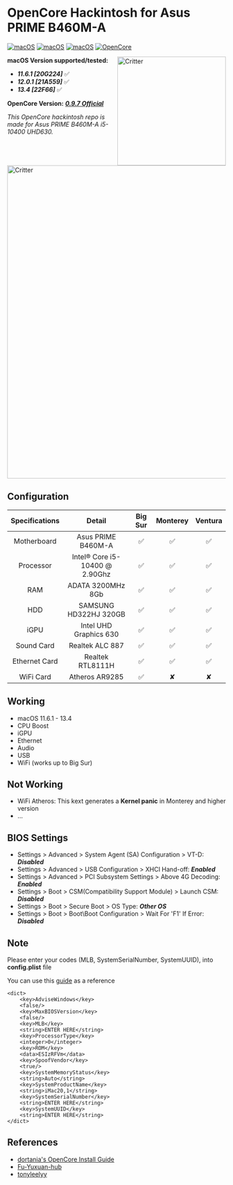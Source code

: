 # OpenCore Hackintosh for Asus PRIME B460M-A

[![macOS](https://img.shields.io/badge/macOS-11.6.1-orange)](https://web.archive.org/web/20211018064504/https://www.apple.com/macos/big-sur/)
[![macOS](https://img.shields.io/badge/macOS-12.0.1-orange)](https://www.apple.com/es/macos/monterey/)
[![macOS](https://img.shields.io/badge/macOS-13.4-orange)](https://www.apple.com/es/macos/ventura/)
[![OpenCore](https://img.shields.io/badge/OpenCore-0.9.7-9cf)](https://github.com/acidanthera/OpenCorePkg)

<img align="right" src="https://i.ibb.co/HX5g12n/Ventura.png" alt="Critter" width="250">


**macOS Version supported/tested:**
 * ***11.6.1 [20G224]*** ✅
 * ***12.0.1 [21A559]*** ✅
 * ***13.4   [22F66]***  ✅

**OpenCore Version:** ***[0.9.7 Official](https://github.com/acidanthera/OpenCorePkg/releases/tag/0.9.7)***

 *This OpenCore hackintosh repo is made for Asus PRIME B460M-A i5-10400 UHD630.*

<br />
<br />
<br />
<img align="center" src="https://i.ibb.co/yqLfxqN/Ventura-Desktop.png" alt="Critter" width="720">

## Configuration

| Specifications | Detail | Big Sur | Monterey | Ventura |
| :------------: | :------: | :--------: | :--------: | :--------: |
| Motherboard | Asus PRIME B460M-A | ✅ | ✅ | ✅ |
| Processor | Intel® Core i5-10400 @ 2.90Ghz | ✅ | ✅ | ✅ |
| RAM | ADATA 3200MHz 8Gb | ✅ | ✅ | ✅ |
| HDD | SAMSUNG HD322HJ 320GB | ✅ | ✅ | ✅ |
| iGPU | Intel UHD Graphics 630 | ✅ | ✅ | ✅ |
| Sound Card | Realtek ALC 887 | ✅ | ✅ | ✅ |
| Ethernet Card | Realtek RTL8111H | ✅ | ✅ | ✅ |
| WiFi Card | Atheros AR9285 | ✅ | ✘ | ✘ |

## Working

- macOS 11.6.1 - 13.4
- CPU Boost
- iGPU
- Ethernet
- Audio
- USB
- WiFi (works up to Big Sur)

## Not Working

- WiFi Atheros: This kext generates a **Kernel panic** in Monterey and higher version
- ...

## BIOS Settings

 - Settings > Advanced > System Agent (SA) Configuration > VT-D: ***Disabled***
 - Settings > Advanced > USB Configuration > XHCI Hand-off: ***Enabled***
 - Settings > Advanced > PCI Subsystem Settings > Above 4G Decoding: ***Enabled***
 - Settings > Boot > CSM(Compatibility Support Module) > Launch CSM: ***Disabled***
 - Settings > Boot > Secure Boot > OS Type: ***Other OS***
 - Settings > Boot > Boot\Boot Configuration > Wait For 'F1' If Error: ***Disabled***

## Note

Please enter your codes (MLB, SystemSerialNumber, SystemUUID), into **config.plist** file

You can use this [guide](https://dortania.github.io/OpenCore-Install-Guide/config.plist/comet-lake.html#platforminfo) as a reference

```
<dict>
    <key>AdviseWindows</key>
    <false/>
    <key>MaxBIOSVersion</key>
    <false/>
    <key>MLB</key>
    <string>ENTER HERE</string>
    <key>ProcessorType</key>
    <integer>0</integer>
    <key>ROM</key>
    <data>ESIzRFVm</data>
    <key>SpoofVendor</key>
    <true/>
    <key>SystemMemoryStatus</key>
    <string>Auto</string>
    <key>SystemProductName</key>
    <string>iMac20,1</string>
    <key>SystemSerialNumber</key>
    <string>ENTER HERE</string>
    <key>SystemUUID</key>
    <string>ENTER HERE</string>
</dict>
```

## References

- [dortania's OpenCore Install Guide](https://dortania.github.io/OpenCore-Install-Guide/)
- [Fu-Yuxuan-hub](https://github.com/Fu-Yuxuan-hub/ASUS-TUF-GAMING-B460M-PLUS-HACKINTOSH)
- [tonyleelyy](https://github.com/tonyleelyy/OpenCore-Hackintosh-Asus-PRIME-B360M-A)
